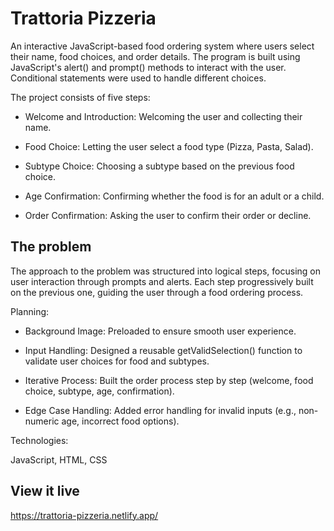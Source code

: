 # Trattoria Pizzeria

An interactive JavaScript-based food ordering system where users select their name, food choices, and order details. The program is built using JavaScript's alert() and prompt() methods to interact with the user. Conditional statements were used to handle different choices.

The project consists of five steps:

- Welcome and Introduction: Welcoming the user and collecting their name.

- Food Choice: Letting the user select a food type (Pizza, Pasta, Salad).

- Subtype Choice: Choosing a subtype based on the previous food choice.

- Age Confirmation: Confirming whether the food is for an adult or a child.

- Order Confirmation: Asking the user to confirm their order or decline.

## The problem

The approach to the problem was structured into logical steps, focusing on user interaction through prompts and alerts. Each step progressively built on the previous one, guiding the user through a food ordering process.

Planning:

- Background Image: Preloaded to ensure smooth user experience.

- Input Handling: Designed a reusable getValidSelection() function to validate user choices for food and subtypes.

- Iterative Process: Built the order process step by step (welcome, food choice, subtype, age, confirmation).

- Edge Case Handling: Added error handling for invalid inputs (e.g., non-numeric age, incorrect food options).

Technologies:

JavaScript, HTML, CSS

## View it live

https://trattoria-pizzeria.netlify.app/
